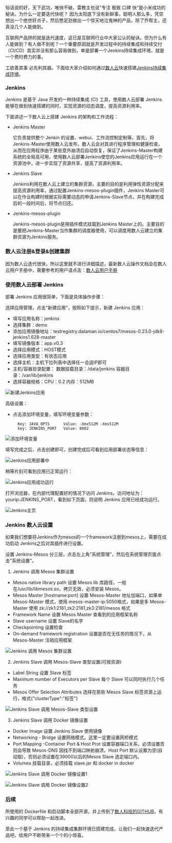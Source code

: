 俗话说的好，天下武功，唯快不破。雷教主也说"专注 极致 口碑 快"是小米成功的秘诀。为什么一定要迭代快呢？ 因为太阳底下没有新鲜事，聪明人那么多，凭空想出一个绝世好点子，然后憋足劲做出一个惊天地泣鬼神的产品，除了乔帮主，还真没几个人能做到。

互联网产品拼的就是迭代速度，这已是互联网行业中大家公认的秘诀。但为什么有人能做到？有人做不到呢？一个重要原因就是开发过程中的持续集成和持续交付（CI/CD）其实并没有那么容易做到，单是部署一个Jenkins持续集成环境，就是一个费时费力的事。

工欲善其事 必先利其器。下面给大家介绍如何通过[数人云](https://www.shurenyun.com/)快速搭建[Jenkins持续集成环境](https://www.shurenyun.com/company-app.html)。

### Jenkins
Jenkins 是基于 Java 开发的一种持续集成 (CI) 工具，使用数人云部署 Jenkins 能够在做到快速搭建的同时，实现资源的动态调度，提高资源利用率。

下面讲述一下数人云上搭建 Jenkins 的架构和工作流程：

* Jenkins Master
  
  它负责提供整个 Jenkin 的设置、webui、工作流控制定制等。首先，将Jenkins-Master使用数人云发布，数人云会对其进行程序管理和健康检查，从而在应用程序由于某些意外崩溃后自动恢复，保证了Jenkins-Master构建系统的全局高可用，使用数人云部署Jenkins使您的Jenkins应用运行在一个资源池中，进一步实现了资源共享，提高了资源利用率。

* Jenkins Slave

  Jenkins利用在数人云上建立的集群资源，主要的目的是利用弹性资源分配来提高资源利用率，通过配置Jenkins-mesos-plugin插件，Jenkins Master可以在作业构建时根据实际需要动态的申请Jenkins-Slave节点，并在构建完成后的一段时间后，将节点归还。

* Jenkins-mesos-plugin

  Jenkins-mesos-plugin是用插件模式挂载到Jenkins Master上的。主要目的是要把Jenkins-Master当作集群的调度器使用，可以调度用数人云建立的集群资源为Jenkins服务。

### 数人云注册&登录&创建集群

因为数人云迭代很快，所以这里就不进行详细描述，最新数人云操作文档会在数人云用户手册中，需要参考的用户请点击：[数人云用户手册](http://doc.shurenyun.com/get-started/index.html)

### 使用数人云部署 Jenkins

部署 Jenkins 应用很简单，下面是具体操作步骤：

选择应用管理，点击"新建应用"，按照如下提示，新建 Jenkins 应用：

* 填写应用名称：jenkins
* 选择集群：demo
* 添加应用镜像地址：testregistry.dataman.io/centos7/mesos-0.23.0-jdk8-jenkins1.628-master
* 填写镜像版本：app.v0.3
* 选择应用模式：HOST模式
* 选择应用类型：有状态应用
* 选择主机：主机下拉列表中选择任一合适IP即可
* 主机/容器目录配置： 数据挂载目录：/data/jenkins  容器目录：/var/lib/jenkins
* 选择容器规格：CPU：0.2  内存：512MB

![新建Jenkins应用](./jenkins/A.png)

高级设置：

* 点击添加环境变量，填写环境变量参数：

        Key: JAVA_OPTS      Value: -Xmx512M -Xms512M
        key: JENKINS_PORT   Value: 8002
        
![添加环境变量](./jenkins/B.png)

填写完成之后，点击创建即可，创建完成后可看到应用部署状态等信息：

![Jenkins应用部署中](./jenkins/C.png)

稍等片刻可看到应用已正常运行：

![Jenkins应用成功运行](./jenkins/D.png)

打开浏览器，在内部代理配置好的情况下访问 Jenkins，访问地址为：yourip:JENKINS_PORT，看到如下页面，则说明 Jenkins 应用已经成功运行。

![Jenkins主页](./jenkins/E.png)

### Jenkins 数人云设置

如果我们想要将Jenkins作为mesos的一个framework注册到mesos上，需要在成功启动 Jenkins之后对其插件进行设置。

设置 Jenkins-Mesos 分三层，点击左上角"系统管理"，然后在系统管理页面点击"系统设置"。

1. Jenkins 调用 Mesos 集群设置

* Mesos native library path 设置 Mesos lib 库路径，一般在/usr/lib/libmesos.so，拷贝无效，必须安装 Mesos。
* Mesos Master [hostname:port] 设置 Mesos-Master 地址加端口，如果单 Mesos-Master 模式，使用 mesos-master-ip:5050格式，如果是多 Mesos-Master 使用 zk://zk1:2181,zk2:2181,zk3:2181/mesos 格式
* Framework Name 设置 Mesos Master 查看到的应用框架名称
* Slave username 设置 Slave的名字
* Checkpointing 设置检查
* On-demand framework registration 设置是否在无任务的情况下，从 Mesos-Master 注销应用框架

![Jenkins 调用 Mesos 集群设置](./jenkins/j1.png)

2. Jenkins Slave 调用 Mesos-Slave 类型设置(可按资源)

* Label String 设置 Slave 标签
* Maximum number of Executors per Slave 每个 Slave 可以同时执行几个任务
* Mesos Offer Selection Attributes 选择在那些 Mesos Slave 标签资源上运行，格式{"clusterType":"标签"}

![Jenkins Slave 调用 Mesos-Slave 类型设置](./jenkins/j2.png)

3. Jenkins Slave 调用 Docker 镜像设置

* Docker Image 设置 Jenkins Slave 使用镜像
* Networking - Bridge 设置网络模式，这里一定要设置网桥模式
* Port Mapping -Container Port & Host Prot 设置容器端口关系，必须设置否则会导致 Mesos-DNS 因找不到端口映射崩溃，Host Port 默认设置为空(自动取)，否则必须设置在39000以后的Mesos Slave 选定端口内。
* Volumes 挂载目录，必须挂载 slave.jar 和 docker in docker 

![Jenkins Slave 调用 Docker 镜像设置1](./jenkins/j3.png)

![Jenkins Slave 调用 Docker 镜像设置2](./jenkins/j4.png)

### 后续

所使用的 Dockerfile 和启动脚本全部开源，并上传到了[数人科技的GITHUB](https://github.com/Dataman-Cloud/OpenDockerFile/tree/master/jenkins)，有兴趣的同学可以帮助一起改进。

至此一个基于 Jenkins 的持续集成集群环境已搭建完成，让我们一起快速迭代产品吧，给用户不断带来一个个的小惊喜。